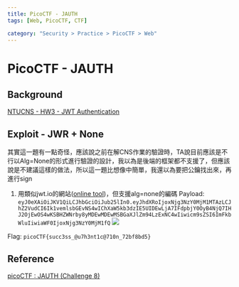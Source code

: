 ```yaml
---
title: PicoCTF - JAUTH
tags: [Web, PicoCTF, CTF]

category: "Security > Practice > PicoCTF > Web"
---
```


# PicoCTF - JAUTH
## Background
[NTUCNS - HW3 - JWT Authentication](https://hackmd.io/JO7xByQgQWK67eU0goHMeA?view#c)

## Exploit - JWR + None
其實這一題有一點奇怪，應該說之前在解CNS作業的驗證時，TA說目前應該是不行以Alg=None的形式進行驗證的設計，我以為是後端的框架都不支援了，但應該說是不建議這樣的做法，所以這一題比想像中簡單，我還以為要把公鑰找出來，再進行sign
1. 用類似jwt.io的網站([online tool](https://token.dev/))，但支援alg=none的編碼
Payload: `eyJ0eXAiOiJKV1QiLCJhbGciOiJub25lIn0.eyJhdXRoIjoxNjg3NzY0MjM1MTAzLCJhZ2VudCI6Ik1vemlsbGEvNS4wIChXaW5kb3dzIE5UIDEwLjA7IFdpbjY0OyB4NjQ7IHJ2OjEwOS4wKSBHZWNrby8yMDEwMDEwMSBGaXJlZm94LzExNC4wIiwicm9sZSI6ImFkbWluIiwiaWF0IjoxNjg3NzY0MjM1fQ`
![](https://hackmd.io/_uploads/B1vcsALOn.png)


Flag: `picoCTF{succ3ss_@u7h3nt1c@710n_72bf8bd5}`
## Reference
[ picoCTF : JAUTH (Challenge 8) ](https://youtu.be/njsjTVcwGwY)